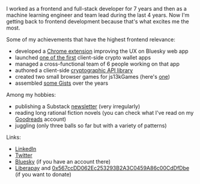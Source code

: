 I worked as a frontend and full-stack developer for 7 years and then as a machine learning engineer and team lead during the last 4 years. Now I'm getting back to frontend development because that's what excites me the most.

Some of my achievements that have the highest frontend relevance:
- developed a [Chrome extension](https://github.com/xenohunter/bluesky-overhaul) improving the UX on Bluesky web app
- launched [one of the first](https://waves.exchange/) client-side crypto wallet apps
- managed a cross-functional team of 6 people working on that app
- authored a client-side [cryptographic API library](https://www.npmjs.com/package/waves-api?activeTab=code)
- created two small browser games for js13kGames (here's [one](https://js13kgames.com/entries/glitch-rabbit))
- assembled [some Gists](https://gist.github.com/xenohunter) over the years

Among my hobbies:
- publishing a Substack [newsletter](https://unstableorbits.substack.com/) (very irregularly)
- reading long rational fiction novels (you can check what I've read on my [Goodreads](https://www.goodreads.com/user/show/46199633-phil-filippak) account)
- juggling (only three balls so far but with a variety of patterns)

Links:
- [LinkedIn](https://www.linkedin.com/in/xenohunter/)
- [Twitter](https://twitter.com/blisstweeting)
- [Bluesky](https://bsky.app/profile/blisstweeting.xyz) (if you have an account there)
- [Liberapay](https://liberapay.com/blisstweeting) and [0x567ccDD062Ec253293B2A3C0459A86c00CdDfDbe](https://etherscan.io/address/0x567ccDD062Ec253293B2A3C0459A86c00CdDfDbe) (if you want to donate)
